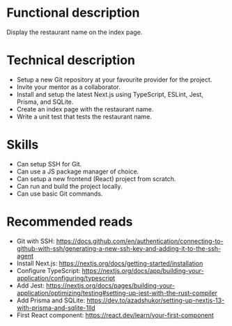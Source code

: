 # Functional description

Display the restaurant name on the index page.

# Technical description

- Setup a new Git repository at your favourite provider for the project.
- Invite your mentor as a collaborator.
- Install and setup the latest Next.js using TypeScript, ESLint, Jest, Prisma, and SQLite.
- Create an index page with the restaurant name.
- Write a unit test that tests the restaurant name.

# Skills

- Can setup SSH for Git.
- Can use a JS package manager of choice.
- Can setup a new frontend (React) project from scratch.
- Can run and build the project locally.
- Can use basic Git commands.

# Recommended reads

- Git with SSH: https://docs.github.com/en/authentication/connecting-to-github-with-ssh/generating-a-new-ssh-key-and-adding-it-to-the-ssh-agent
- Install Next.js: https://nextjs.org/docs/getting-started/installation
- Configure TypeScript: https://nextjs.org/docs/app/building-your-application/configuring/typescript
- Add Jest: https://nextjs.org/docs/pages/building-your-application/optimizing/testing#setting-up-jest-with-the-rust-compiler
- Add Prisma and SQLite: https://dev.to/azadshukor/setting-up-nextjs-13-with-prisma-and-sqlite-1lld
- First React component: https://react.dev/learn/your-first-component
